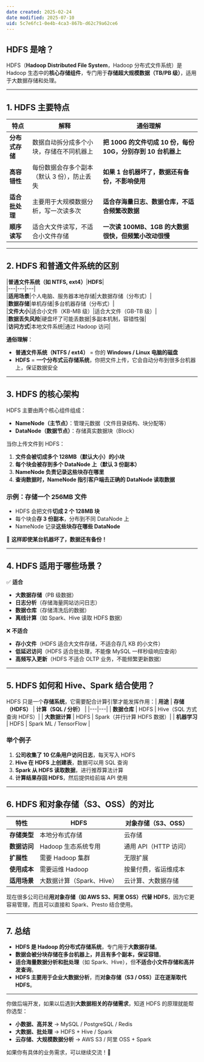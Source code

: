 ```yaml
---
date created: 2025-02-24
date modified: 2025-07-10
uid: 5c7e6fc1-0e4b-4ca3-867b-d62c79a62ce6
---
```

## **HDFS 是啥？**

HDFS（**Hadoop Distributed File System**，Hadoop 分布式文件系统）是 Hadoop 生态中的**核心存储组件**，专门用于**存储超大规模数据（TB/PB 级）**，适用于大数据存储和处理。

---

## **1. HDFS 主要特点**

|特点|解释|通俗理解|
|---|---|---|
|**分布式存储**|数据自动拆分成多个小块，存储在不同机器上|**把 100G 的文件切成 10 份，每份 10G，分别存到 10 台机器上**|
|**高容错性**|每份数据会存多个副本（默认 3 份），防止丢失|**如果 1 台机器坏了，数据还有备份，不影响使用**|
|**适合批处理**|主要用于大规模数据分析，写一次读多次|**适合存海量日志、数据仓库，不适合频繁改数据**|
|**顺序读写**|适合大文件读写，不适合小文件存储|**一次读 100MB、1GB 的大数据很快，但频繁小改动很慢**|

---

## **2. HDFS 和普通文件系统的区别**

|**普通文件系统（如 NTFS, ext4）**|**HDFS**|  
|---|---|---|  
|**适用场景**|个人电脑、服务器本地存储|大数据存储（分布式）|  
|**数据存储**|单机存储|多台机器存储（分布式）|  
|**文件大小**|适合小文件（KB-MB 级）|适合大文件（GB-TB 级）|  
|**数据丢失风险**|硬盘坏了可能丢数据|多副本机制，容错性强|  
|**访问方式**|本地文件系统|通过 Hadoop 访问|

**通俗理解**：

- **普通文件系统（NTFS / ext4）** = 你的 **Windows / Linux 电脑的磁盘**
- **HDFS** = **一个分布式云存储系统**，你把文件上传，它会自动分布到很多台机器上，保证数据安全

---

## **3. HDFS 的核心架构**

HDFS 主要由两个核心组件组成：

- **NameNode（主节点）**：管理元数据（文件目录结构、块分配等）
- **DataNode（数据节点）**：存储真实数据块（Block）

当你上传文件到 HDFS：

1. **文件会被切成多个 128MB（默认大小）的小块**
2. **每个块会被存到多个 DataNode 上（默认 3 份副本）**
3. **NameNode 负责记录这些块存在哪里**
4. **查询数据时，NameNode 指引客户端去正确的 DataNode 读取数据**

### **示例：存储一个 256MB 文件**

- HDFS 会把文件**切成 2 个 128MB 块**
- 每个块会**存 3 份副本**，分布到不同 DataNode 上
- NameNode 记录**这些块存在哪些 DataNode**

📌 **这样即使某台机器坏了，数据还有备份！**

---

## **4. HDFS 适用于哪些场景？**

✅ **适合**

- **大数据存储**（PB 级数据）
- **日志分析**（存储海量网站访问日志）
- **数据仓库**（存储清洗后的数据）
- **离线计算**（如 Spark、Hive 读取 HDFS 数据）

❌ **不适合**

- **存小文件**（HDFS 适合大文件存储，不适合存几 KB 的小文件）
- **低延迟访问**（HDFS 适合批处理，不能像 MySQL 一样秒级响应查询）
- **高频写入更新**（HDFS 不适合 OLTP 业务，不能频繁更新数据）

---

## **5. HDFS 如何和 Hive、Spark 结合使用？**

HDFS 只是一个**存储系统**，它需要配合计算引擎才能发挥作用：| **用途** | **存储（HDFS）** | **计算（SQL / 分析）** | |---|---| | **数据仓库** | HDFS | Hive（SQL 方式查询 HDFS）| | **大数据计算** | HDFS | Spark（并行计算 HDFS 数据）| | **机器学习** | HDFS | Spark ML / TensorFlow |

### **举个例子**

1. **公司收集了 10 亿条用户访问日志**，每天写入 HDFS
2. **Hive 在 HDFS 上创建表**，数据可以用 SQL 查询
3. **Spark 从 HDFS 读取数据**，进行推荐算法计算
4. **计算结果存回 HDFS**，然后提供给前端 API 使用

---

## **6. HDFS 和对象存储（S3、OSS）的对比**

|**特性**|**HDFS**|**对象存储（S3、OSS）**|
|---|---|---|
|**存储类型**|本地分布式存储|云存储|
|**数据访问**|Hadoop 生态系统专用|通用 API（HTTP 访问）|
|**扩展性**|需要 Hadoop 集群|无限扩展|
|**使用成本**|需要运维 Hadoop|按量付费，省运维成本|
|**适用场景**|大数据计算（Spark、Hive）|云计算、大数据存储|

现在很多公司已经**用对象存储（如 AWS S3、阿里 OSS）代替 HDFS**，因为它更容易管理，而且可以直接和 Spark、Presto 结合使用。

---

## **7. 总结**

- **HDFS 是 Hadoop 的分布式存储系统**，专门用于**大数据存储**。
- **数据会被分块存储在多台机器上，并且有多个副本，保证容错**。
- **适合海量数据分析和批处理**（如 Spark、Hive），但**不适合小文件存储和高并发查询**。
- **HDFS 主要用于企业大数据分析**，而**对象存储（S3 / OSS）正在逐渐取代 HDFS**。

---

你做后端开发，如果以后遇到**大数据相关的存储需求**，知道 HDFS 的原理就能帮你选型：

- **小数据、高并发** → MySQL / PostgreSQL / Redis
- **大数据、批处理** → HDFS + Hive / Spark
- **云存储、大规模数据分析** → AWS S3 / 阿里 OSS + Spark

如果你有具体的业务需求，可以继续交流！🚀
